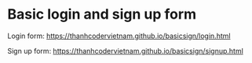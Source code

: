 # Basic login and sign up form

Login form: https://thanhcodervietnam.github.io/basicsign/login.html

Sign up form: https://thanhcodervietnam.github.io/basicsign/signup.html
